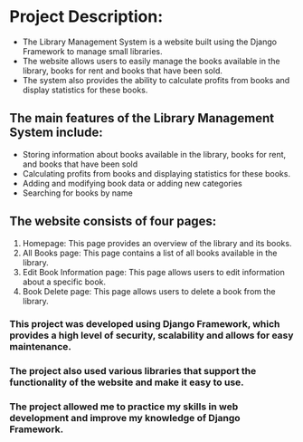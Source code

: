 # Project Description:
 - The Library Management System is a website built using the Django Framework to manage small libraries. 
 - The website allows users to easily manage the books available in the library, books for rent and books that have been sold. 
 - The system also provides the ability to calculate profits from books and display statistics for these books.

 ## The main features of the Library Management System include:
 - Storing information about books available in the library, books for rent, and books that have been sold
 - Calculating profits from books and displaying statistics for these books.
 - Adding and modifying book data or adding new categories
 - Searching for books by name
 
## The website consists of four pages:
 1. Homepage: This page provides an overview of the library and its books.
 2. All Books page: This page contains a list of all books available in the library.
 3. Edit Book Information page: This page allows users to edit information about a specific book.
 4. Book Delete page: This page allows users to delete a book from the library.


### This project was developed using Django Framework, which provides a high level of security, scalability and allows for easy maintenance.
### The project also used various libraries that support the functionality of the website and make it easy to use.
### The project allowed me to practice my skills in web development and improve my knowledge of Django Framework.
